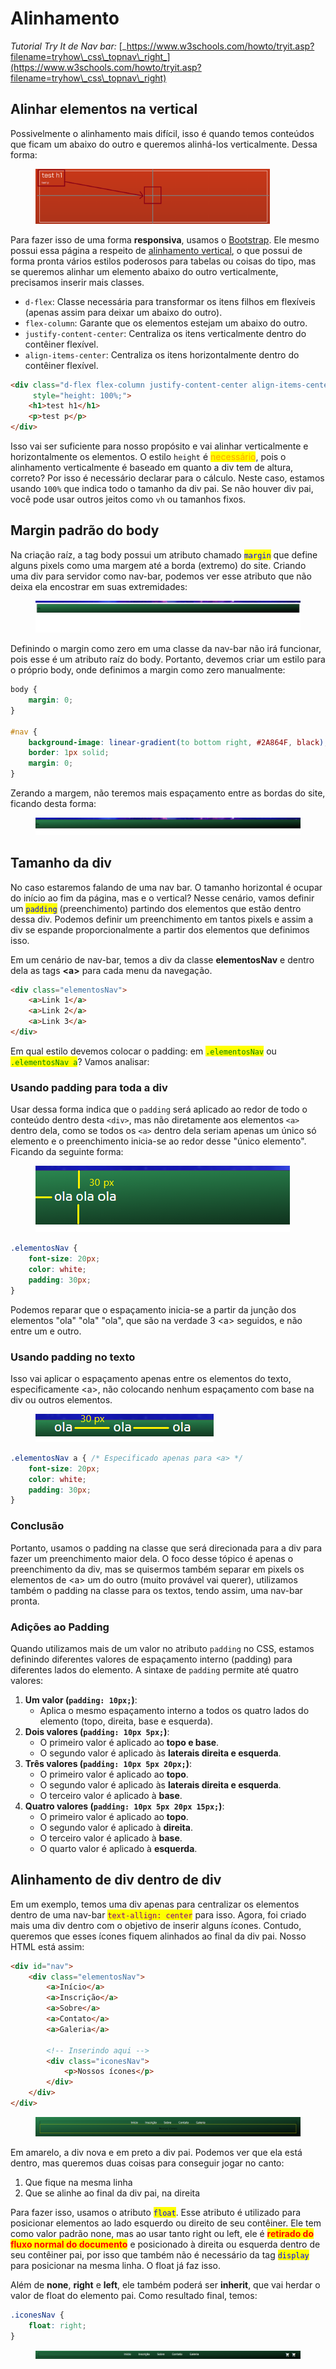 # Alinhamento

_Tutorial Try It de Nav bar:_ [_https://www.w3schools.com/howto/tryit.asp?filename=tryhow\_css\_topnav\_right_](https://www.w3schools.com/howto/tryit.asp?filename=tryhow\_css\_topnav\_right)

## Alinhar elementos na vertical

Possivelmente o alinhamento mais difícil, isso é quando temos conteúdos que ficam um abaixo do outro e queremos alinhá-los verticalmente. Dessa forma:

<figure><img src="../../../.gitbook/assets/image.png" alt="" width="375"><figcaption></figcaption></figure>

Para fazer isso de uma forma **responsiva**, usamos o [Bootstrap](../bootstrap/). Ele mesmo possui essa página a respeito de [alinhamento vertical](https://getbootstrap.com/docs/5.3/utilities/vertical-align/), o que possui de forma pronta vários estilos poderosos para tabelas ou coisas do tipo, mas se queremos alinhar um elemento abaixo do outro verticalmente, precisamos inserir mais classes.

* `d-flex`: Classe necessária para transformar os itens filhos em flexíveis (apenas assim para deixar um abaixo do outro).
* `flex-column`: Garante que os elementos estejam um abaixo do outro.
* `justify-content-center`: Centraliza os itens verticalmente dentro do contêiner flexível.
* `align-items-center`: Centraliza os itens horizontalmente dentro do contêiner flexível.

```html
<div class="d-flex flex-column justify-content-center align-items-center"
     style="height: 100%;">
    <h1>test h1</h1>
    <p>test p</p>
</div>
```

Isso vai ser suficiente para nosso propósito e vai alinhar verticalmente e horizontalmente os elementos. O estilo `height` é <mark style="color:orange;">necessário</mark>, pois o alinhamento verticalmente é baseado em quanto a div tem de altura, correto? Por isso é necessário declarar para o cálculo. Neste caso, estamos usando `100%` que indica todo o tamanho da div pai. Se não houver div pai, você pode usar outros jeitos como `vh` ou tamanhos fixos.

## Margin padrão do body

Na criação raíz, a tag body possui um atributo chamado <mark style="color:blue;">`margin`</mark> que define alguns pixels como uma margem até a borda (extremo) do site. Criando uma div para servidor como nav-bar, podemos ver esse atributo que não deixa ela encostrar em suas extremidades:

<figure><img src="../../../.gitbook/assets/criação nav bar css.png" alt=""><figcaption></figcaption></figure>

Definindo o margin como zero em uma classe da nav-bar não irá funcionar, pois esse é um atributo raíz do body. Portanto, devemos criar um estilo para o próprio body, onde definimos a margin como zero manualmente:

```css
body {
    margin: 0;
}

#nav {
    background-image: linear-gradient(to bottom right, #2A864F, black);
    border: 1px solid;
    margin: 0;
}
```

Zerando a margem, não teremos mais espaçamento entre as bordas do site, ficando desta forma:

<figure><img src="../../../.gitbook/assets/nav bar com css.png" alt=""><figcaption></figcaption></figure>

## Tamanho da div

No caso estaremos falando de uma nav bar. O tamanho horizontal é ocupar do início ao fim da página, mas e o vertical? Nesse cenário, vamos definir um <mark style="color:blue;">`padding`</mark> (preenchimento) partindo dos elementos que estão dentro dessa div. Podemos definir um preenchimento em tantos pixels e assim a div se espande proporcionalmente a partir dos elementos que definimos isso.

Em um cenário de nav-bar, temos a div da classe **elementosNav** e dentro dela as tags **\<a>** para cada menu da navegação.&#x20;

```html
<div class="elementosNav">
    <a>Link 1</a>
    <a>Link 2</a>
    <a>Link 3</a>
</div>
```

Em qual estilo devemos colocar o padding: em <mark style="color:green;">`.elementosNav`</mark> ou <mark style="color:green;">`.elementosNav a`</mark>? Vamos analisar:

### Usando padding para toda a div

Usar dessa forma indica que o `padding` será aplicado ao redor de todo o conteúdo dentro desta `<div>`, mas não diretamente aos elementos `<a>` dentro dela, como se todos os `<a>` dentro dela seriam apenas um único só elemento e o preenchimento inicia-se ao redor desse "único elemento". Ficando da seguinte forma:

<figure><img src="../../../.gitbook/assets/margin e padding css.png" alt=""><figcaption></figcaption></figure>

```css
.elementosNav {
    font-size: 20px;
    color: white;
    padding: 30px;
}
```

Podemos reparar que o espaçamento inicia-se a partir da junção dos elementos "ola" "ola" "ola", que são na verdade 3 \<a> seguidos, e não entre um e outro.

### Usando padding no texto

Isso vai aplicar o espaçamento apenas entre os elementos do texto, especificamente \<a>, não colocando nenhum espaçamento com base na div ou outros elementos.

<figure><img src="../../../.gitbook/assets/padding css.png" alt=""><figcaption></figcaption></figure>

```css
.elementosNav a { /* Especificado apenas para <a> */
    font-size: 20px;
    color: white;
    padding: 30px;
}
```

### Conclusão

Portanto, usamos o padding na classe que será direcionada para a div para fazer um preenchimento maior dela. O foco desse tópico é apenas o preenchimento da div, mas se quisermos também separar em pixels os elementos de \<a> um do outro (muito provável vai querer), utilizamos também o padding na classe para os textos, tendo assim, uma nav-bar pronta.

### Adições ao Padding

Quando utilizamos mais de um valor no atributo `padding` no CSS, estamos definindo diferentes valores de espaçamento interno (padding) para diferentes lados do elemento. A sintaxe de `padding` permite até quatro valores:

1. **Um valor (`padding: 10px;`)**:
   * Aplica o mesmo espaçamento interno a todos os quatro lados do elemento (topo, direita, base e esquerda).
2. **Dois valores (`padding: 10px 5px;`)**:
   * O primeiro valor é aplicado ao **topo e base**.
   * O segundo valor é aplicado às **laterais direita e esquerda**.
3. **Três valores (`padding: 10px 5px 20px;`)**:
   * O primeiro valor é aplicado ao **topo**.
   * O segundo valor é aplicado às **laterais direita e esquerda**.
   * O terceiro valor é aplicado à **base**.
4. **Quatro valores (`padding: 10px 5px 20px 15px;`)**:
   * O primeiro valor é aplicado ao **topo**.
   * O segundo valor é aplicado à **direita**.
   * O terceiro valor é aplicado à **base**.
   * O quarto valor é aplicado à **esquerda**.

## Alinhamento de div dentro de div

Em um exemplo, temos uma div apenas para centralizar os elementos dentro de uma nav-bar <mark style="color:purple;">`text-allign: center`</mark> para isso. Agora, foi criado mais uma div dentro com o objetivo de inserir alguns ícones. Contudo, queremos que esses ícones fiquem alinhados ao final da div pai. Nosso HTML está assim:

```html
<div id="nav">
    <div class="elementosNav">
        <a>Início</a>
        <a>Inscrição</a>
        <a>Sobre</a>
        <a>Contato</a>
        <a>Galeria</a>
        
        <!-- Inserindo aqui -->
        <div class="iconesNav">
            <p>Nossos ícones</p>
        </div>
    </div>
</div>
```

<figure><img src="../../../.gitbook/assets/alinhamento css 2.png" alt=""><figcaption></figcaption></figure>

Em amarelo, a div nova e em preto a div pai. Podemos ver que ela está dentro, mas queremos duas coisas para conseguir jogar no canto:

1. Que fique na mesma linha
2. Que se alinhe ao final da div pai, na direita

Para fazer isso, usamos o atributo <mark style="color:blue;">`float`</mark>. Esse atributo é utilizado para posicionar elementos ao lado esquerdo ou direito de seu contêiner. Ele tem como valor padrão none, mas ao usar tanto right ou left, ele é <mark style="color:red;">**retirado do fluxo normal do documento**</mark> e posicionado à direita ou esquerda dentro de seu contêiner pai, por isso que também não é necessário da tag <mark style="color:blue;">`display`</mark> para posicionar na mesma linha. O float já faz isso.

Além de **none**, **right** e **left**, ele também poderá ser **inherit**, que vai herdar o valor de float do elemento pai. Como resultado final, temos:

```css
.iconesNav {
    float: right;
}
```

<figure><img src="../../../.gitbook/assets/alinhamento css 1.png" alt=""><figcaption></figcaption></figure>
